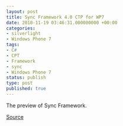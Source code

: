 ```yaml
---
layout: post
title: Sync Framework 4.0 CTP for WP7
date: 2010-11-19 03:46:31.000000000 +00:00
categories:
- silverlight
- Windows Phone 7
tags:
- C#
- CPT
- Framework
- sync
- Windows Phone 7
status: publish
type: post
published: true
---
```

<p>The preview of Sync Framework.</p>
<p><a href="http://forums.create.msdn.com/forums/t/66922.aspx">Source</a></p>
